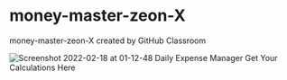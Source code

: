 # money-master-zeon-X
money-master-zeon-X created by GitHub Classroom

![Screenshot 2022-02-18 at 01-12-48 Daily Expense Manager Get Your Calculations Here](https://user-images.githubusercontent.com/73699852/154556163-1bc6d7a8-38c7-4a6a-bd27-af79ca51fb98.png)
